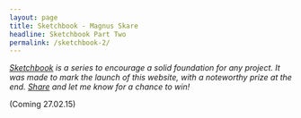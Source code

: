 ```yaml
---
layout: page
title: Sketchbook - Magnus Skare
headline: Sketchbook Part Two
permalink: /sketchbook-2/
---
```


*<a href="/case-sketchbook">Sketchbook</a> is a series to encourage a solid foundation for any project. It was made to mark the launch of this website, with a noteworthy prize at the end. <a href="http://twitter.com/share?text=How To Start Sketching" target="_blank">Share</a> and let me know for a chance to win!*

(Coming 27.02.15)